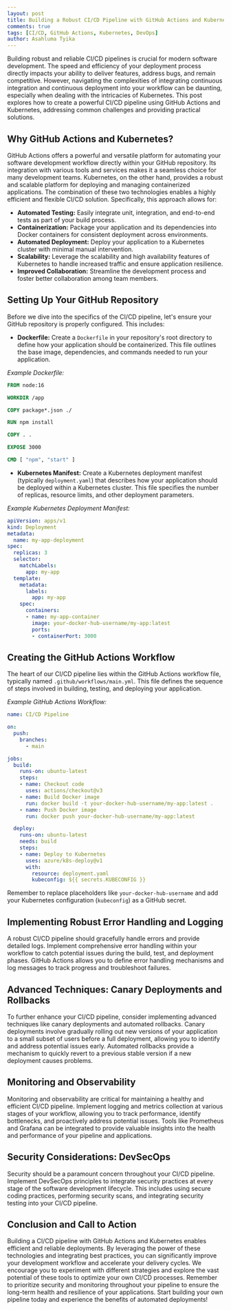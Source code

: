 ```yaml
---
layout: post
title: Building a Robust CI/CD Pipeline with GitHub Actions and Kubernetes
comments: true
tags: [CI/CD, GitHub Actions, Kubernetes, DevOps]
author: Asahluma Tyika
---
```


Building robust and reliable CI/CD pipelines is crucial for modern software development.  The speed and efficiency of your deployment process directly impacts your ability to deliver features, address bugs, and remain competitive.  However, navigating the complexities of integrating continuous integration and continuous deployment into your workflow can be daunting, especially when dealing with the intricacies of Kubernetes. This post explores how to create a powerful CI/CD pipeline using GitHub Actions and Kubernetes, addressing common challenges and providing practical solutions.

## Why GitHub Actions and Kubernetes?

GitHub Actions offers a powerful and versatile platform for automating your software development workflow directly within your GitHub repository.  Its integration with various tools and services makes it a seamless choice for many development teams.  Kubernetes, on the other hand, provides a robust and scalable platform for deploying and managing containerized applications. The combination of these two technologies enables a highly efficient and flexible CI/CD solution.  Specifically, this approach allows for:

* **Automated Testing:**  Easily integrate unit, integration, and end-to-end tests as part of your build process.
* **Containerization:**  Package your application and its dependencies into Docker containers for consistent deployment across environments.
* **Automated Deployment:** Deploy your application to a Kubernetes cluster with minimal manual intervention.
* **Scalability:**  Leverage the scalability and high availability features of Kubernetes to handle increased traffic and ensure application resilience.
* **Improved Collaboration:**  Streamline the development process and foster better collaboration among team members.


## Setting Up Your GitHub Repository

Before we dive into the specifics of the CI/CD pipeline, let's ensure your GitHub repository is properly configured. This includes:

* **Dockerfile:** Create a `Dockerfile` in your repository's root directory to define how your application should be containerized.  This file outlines the base image, dependencies, and commands needed to run your application.


*Example Dockerfile:*

```dockerfile
FROM node:16

WORKDIR /app

COPY package*.json ./

RUN npm install

COPY . .

EXPOSE 3000

CMD [ "npm", "start" ]
```

* **Kubernetes Manifest:**  Create a Kubernetes deployment manifest (typically `deployment.yaml`) that describes how your application should be deployed within a Kubernetes cluster. This file specifies the number of replicas, resource limits, and other deployment parameters.

*Example Kubernetes Deployment Manifest:*

```yaml
apiVersion: apps/v1
kind: Deployment
metadata:
  name: my-app-deployment
spec:
  replicas: 3
  selector:
    matchLabels:
      app: my-app
  template:
    metadata:
      labels:
        app: my-app
    spec:
      containers:
      - name: my-app-container
        image: your-docker-hub-username/my-app:latest
        ports:
        - containerPort: 3000
```


## Creating the GitHub Actions Workflow

The heart of our CI/CD pipeline lies within the GitHub Actions workflow file, typically named `.github/workflows/main.yml`. This file defines the sequence of steps involved in building, testing, and deploying your application.


*Example GitHub Actions Workflow:*

```yaml
name: CI/CD Pipeline

on:
  push:
    branches:
      - main

jobs:
  build:
    runs-on: ubuntu-latest
    steps:
    - name: Checkout code
      uses: actions/checkout@v3
    - name: Build Docker image
      run: docker build -t your-docker-hub-username/my-app:latest .
    - name: Push Docker image
      run: docker push your-docker-hub-username/my-app:latest

  deploy:
    runs-on: ubuntu-latest
    needs: build
    steps:
    - name: Deploy to Kubernetes
      uses: azure/k8s-deploy@v1
      with:
        resource: deployment.yaml
        kubeconfig: ${{ secrets.KUBECONFIG }}
```

Remember to replace placeholders like `your-docker-hub-username` and add your Kubernetes configuration (`kubeconfig`) as a GitHub secret.

## Implementing Robust Error Handling and Logging

A robust CI/CD pipeline should gracefully handle errors and provide detailed logs. Implement comprehensive error handling within your workflow to catch potential issues during the build, test, and deployment phases.  GitHub Actions allows you to define error handling mechanisms and log messages to track progress and troubleshoot failures.

## Advanced Techniques:  Canary Deployments and Rollbacks

To further enhance your CI/CD pipeline, consider implementing advanced techniques like canary deployments and automated rollbacks. Canary deployments involve gradually rolling out new versions of your application to a small subset of users before a full deployment, allowing you to identify and address potential issues early. Automated rollbacks provide a mechanism to quickly revert to a previous stable version if a new deployment causes problems.

## Monitoring and Observability

Monitoring and observability are critical for maintaining a healthy and efficient CI/CD pipeline. Implement logging and metrics collection at various stages of your workflow, allowing you to track performance, identify bottlenecks, and proactively address potential issues. Tools like Prometheus and Grafana can be integrated to provide valuable insights into the health and performance of your pipeline and applications.

## Security Considerations: DevSecOps

Security should be a paramount concern throughout your CI/CD pipeline.  Implement DevSecOps principles to integrate security practices at every stage of the software development lifecycle. This includes using secure coding practices, performing security scans, and integrating security testing into your CI/CD pipeline.


## Conclusion and Call to Action

Building a CI/CD pipeline with GitHub Actions and Kubernetes enables efficient and reliable deployments. By leveraging the power of these technologies and integrating best practices, you can significantly improve your development workflow and accelerate your delivery cycles. We encourage you to experiment with different strategies and explore the vast potential of these tools to optimize your own CI/CD processes.  Remember to prioritize security and monitoring throughout your pipeline to ensure the long-term health and resilience of your applications.  Start building your own pipeline today and experience the benefits of automated deployments!
